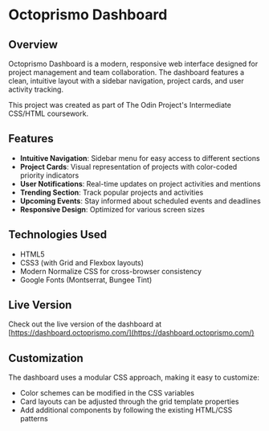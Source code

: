 # Octoprismo Dashboard

## Overview
Octoprismo Dashboard is a modern, responsive web interface designed for project management and team collaboration. The dashboard features a clean, intuitive layout with a sidebar navigation, project cards, and user activity tracking.

This project was created as part of The Odin Project's Intermediate CSS/HTML coursework.

## Features
- **Intuitive Navigation**: Sidebar menu for easy access to different sections
- **Project Cards**: Visual representation of projects with color-coded priority indicators
- **User Notifications**: Real-time updates on project activities and mentions
- **Trending Section**: Track popular projects and activities
- **Upcoming Events**: Stay informed about scheduled events and deadlines
- **Responsive Design**: Optimized for various screen sizes

## Technologies Used
- HTML5
- CSS3 (with Grid and Flexbox layouts)
- Modern Normalize CSS for cross-browser consistency
- Google Fonts (Montserrat, Bungee Tint)

## Live Version
Check out the live version of the dashboard at [https://dashboard.octoprismo.com/](https://dashboard.octoprismo.com/)

## Customization
The dashboard uses a modular CSS approach, making it easy to customize:
- Color schemes can be modified in the CSS variables
- Card layouts can be adjusted through the grid template properties
- Add additional components by following the existing HTML/CSS patterns
